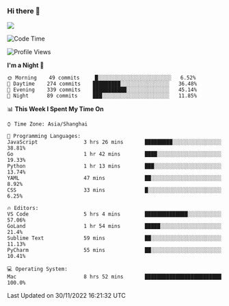 ### Hi there 👋

<!--
**JJAYCHEN1e/jjaychen1e** is a ✨ _special_ ✨ repository because its `README.md` (this file) appears on your GitHub profile.

Here are some ideas to get you started:

- 🔭 I’m currently working on ...
- 🌱 I’m currently learning ...
- 👯 I’m looking to collaborate on ...
- 🤔 I’m looking for help with ...
- 💬 Ask me about ...
- 📫 How to reach me: ...
- 😄 Pronouns: ...
- ⚡ Fun fact: ...
-->

[![](https://github-readme-stats.vercel.app/api?username=jjaychen1e&show_icons=true)](https://github.com/jjaychen1e/github-readme-stats?count_private=true)

<!--START_SECTION:waka-->
![Code Time](http://img.shields.io/badge/Code%20Time-478%20hrs%2035%20mins-blue)

![Profile Views](http://img.shields.io/badge/Profile%20Views-0-blue)

**I'm a Night 🦉** 

```text
🌞 Morning    49 commits     █░░░░░░░░░░░░░░░░░░░░░░░░   6.52% 
🌆 Daytime    274 commits    █████████░░░░░░░░░░░░░░░░   36.48% 
🌃 Evening    339 commits    ███████████░░░░░░░░░░░░░░   45.14% 
🌙 Night      89 commits     ███░░░░░░░░░░░░░░░░░░░░░░   11.85%

```


📊 **This Week I Spent My Time On** 

```text
⌚︎ Time Zone: Asia/Shanghai

💬 Programming Languages: 
JavaScript               3 hrs 26 mins       █████████░░░░░░░░░░░░░░░░   38.81% 
Go                       1 hr 42 mins        ████░░░░░░░░░░░░░░░░░░░░░   19.33% 
Python                   1 hr 13 mins        ███░░░░░░░░░░░░░░░░░░░░░░   13.74% 
YAML                     47 mins             ██░░░░░░░░░░░░░░░░░░░░░░░   8.92% 
CSS                      33 mins             █░░░░░░░░░░░░░░░░░░░░░░░░   6.25%

🔥 Editors: 
VS Code                  5 hrs 4 mins        ██████████████░░░░░░░░░░░   57.06% 
GoLand                   1 hr 54 mins        █████░░░░░░░░░░░░░░░░░░░░   21.4% 
Sublime Text             59 mins             ██░░░░░░░░░░░░░░░░░░░░░░░   11.13% 
PyCharm                  55 mins             ██░░░░░░░░░░░░░░░░░░░░░░░   10.41%

💻 Operating System: 
Mac                      8 hrs 52 mins       █████████████████████████   100.0%

```


 Last Updated on 30/11/2022 16:21:32 UTC
<!--END_SECTION:waka-->
